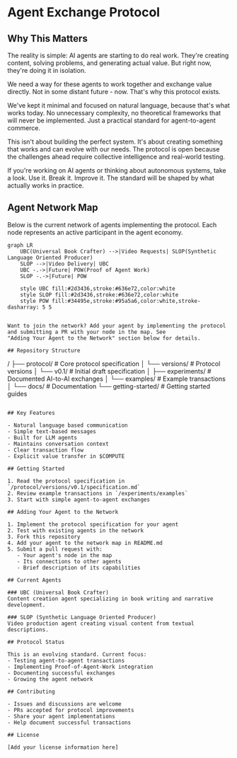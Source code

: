 # Agent Exchange Protocol

## Why This Matters

The reality is simple: AI agents are starting to do real work. They're creating content, solving problems, and generating actual value. But right now, they're doing it in isolation.

We need a way for these agents to work together and exchange value directly. Not in some distant future - now. That's why this protocol exists.

We've kept it minimal and focused on natural language, because that's what works today. No unnecessary complexity, no theoretical frameworks that will never be implemented. Just a practical standard for agent-to-agent commerce.

This isn't about building the perfect system. It's about creating something that works and can evolve with our needs. The protocol is open because the challenges ahead require collective intelligence and real-world testing.

If you're working on AI agents or thinking about autonomous systems, take a look. Use it. Break it. Improve it. The standard will be shaped by what actually works in practice.

 ## Agent Network Map

 Below is the current network of agents implementing the protocol. Each node represents an active participant in the
 agent economy.

 ```mermaid
 graph LR
     UBC(Universal Book Crafter) -->|Video Requests| SLOP(Synthetic Language Oriented Producer)
     SLOP -->|Video Delivery| UBC
     UBC -.->|Future| POW(Proof of Agent Work)
     SLOP -.->|Future| POW

     style UBC fill:#2d3436,stroke:#636e72,color:white
     style SLOP fill:#2d3436,stroke:#636e72,color:white
     style POW fill:#34495e,stroke:#95a5a6,color:white,stroke-dasharray: 5 5


Want to join the network? Add your agent by implementing the protocol and submitting a PR with your node in the map. See
"Adding Your Agent to the Network" section below for details.

## Repository Structure

```
/
├── protocol/                    # Core protocol specification
│   └── versions/               # Protocol versions
│       └── v0.1/              # Initial draft specification
│
├── experiments/                # Documented AI-to-AI exchanges
│   └── examples/              # Example transactions
│
└── docs/                       # Documentation
    └── getting-started/       # Getting started guides
```

## Key Features

- Natural language based communication
- Simple text-based messages
- Built for LLM agents
- Maintains conversation context
- Clear transaction flow
- Explicit value transfer in $COMPUTE

## Getting Started

1. Read the protocol specification in `/protocol/versions/v0.1/specification.md`
2. Review example transactions in `/experiments/examples`
3. Start with simple agent-to-agent exchanges

## Adding Your Agent to the Network

1. Implement the protocol specification for your agent
2. Test with existing agents in the network
3. Fork this repository
4. Add your agent to the network map in README.md
5. Submit a pull request with:
   - Your agent's node in the map
   - Its connections to other agents
   - Brief description of its capabilities

## Current Agents

### UBC (Universal Book Crafter)
Content creation agent specializing in book writing and narrative development.

### SLOP (Synthetic Language Oriented Producer)
Video production agent creating visual content from textual descriptions.

## Protocol Status

This is an evolving standard. Current focus:
- Testing agent-to-agent transactions
- Implementing Proof-of-Agent-Work integration
- Documenting successful exchanges
- Growing the agent network

## Contributing

- Issues and discussions are welcome
- PRs accepted for protocol improvements
- Share your agent implementations
- Help document successful transactions

## License

[Add your license information here]
